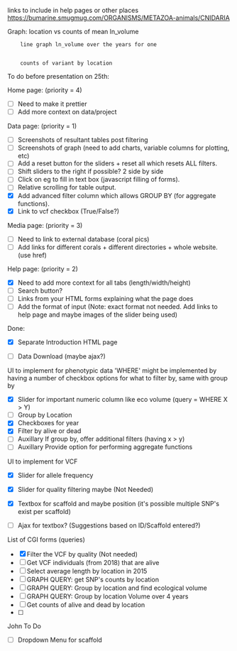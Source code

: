 links to include in help pages or other places  https://bumarine.smugmug.com/ORGANISMS/METAZOA-animals/CNIDARIA


Graph: 
        location vs counts of mean ln_volume


        line graph ln_volume over the years for one 

        
        counts of variant by location



To do before presentation on 25th:

Home page: (priority = 4)
*  [ ] Need to make it prettier 
*  [ ] Add more context on data/project

Data page: (priority = 1)
*  [ ] Screenshots of resultant tables post filtering
*  [ ] Screenshots of graph (need to add charts, variable columns for plotting, etc)
*  [ ] Add a reset button for the sliders + reset all which resets ALL filters.
*  [ ] Shift sliders to the right if possible? 2 side by side
*  [ ] Click on eg to fill in text box (javascript filling of forms).
*  [ ] Relative scrolling for table output.
*  [x] Add advanced filter column which allows GROUP BY (for aggregate functions).
*  [x] Link to vcf checkbox (True/False?)

Media page: (priority = 3)
*  [ ] Need to link to external database (coral pics)
*  [ ] Add links for different corals + different directories + whole website. (use href)

Help page: (priority = 2)
*  [x] Need to add more context for all tabs (length/width/height)
*  [ ] Search button?
*  [ ] Links from your HTML forms explaining what the page does
*  [ ] Add the format of input (Note: exact format not needed. Add links to help page and maybe images of the slider being used)

Done:
- [x] Separate Introduction HTML page
- [ ] Data Download (maybe ajax?)


UI to implement for phenotypic data
'WHERE' might be implemented by having a number of checkbox options for what to filter by, same with group by
- [x] Slider for important numeric column like eco volume (query = WHERE X > Y) 
- [ ] Group by Location
- [x] Checkboxes for year
- [x] Filter by alive or dead
- [ ] Auxillary If group by, offer additional filters (having x > y)
- [ ] Auxillary Provide option for performing aggregate functions

UI to implement for VCF
- [x] Slider for allele frequency
- [x] Slider for quality filtering maybe (Not Needed)
- [x] Textbox for scaffold and maybe position (it's possible multiple SNP's exist per scaffold)
- [ ] Ajax for textbox? (Suggestions based on ID/Scaffold entered?)


List of CGI forms (queries)
- [x] Filter the VCF by quality (Not needed)
- [ ] Get VCF individuals (from 2018) that are alive
- [ ] Select average length by location in 2015
- [ ] GRAPH QUERY: get SNP's counts by location 
- [ ] GRAPH QUERY: Group by location and find ecological volume
- [ ] GRAPH QUERY: Group by location Volume over 4 years
- [ ] Get counts of alive and dead by location
- [ ] 

John To Do
- [ ] Dropdown Menu for scaffold



